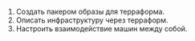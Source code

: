 1. Создать пакером образы для терраформа. 
2. Описать инфраструктуру через терраформ.
3. Настроить взаимодействие машин между собой.
